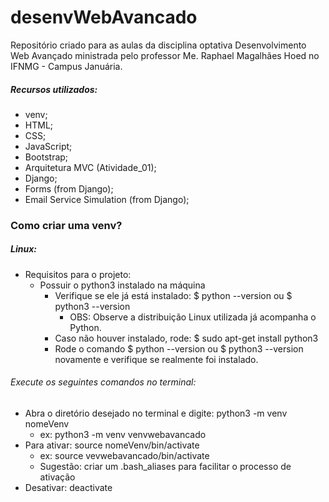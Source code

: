 # desenvWebAvancado
Repositório criado para as aulas da disciplina optativa Desenvolvimento Web Avançado ministrada pelo professor Me. Raphael Magalhães Hoed no IFNMG - Campus Januária.


##### Recursos utilizados:
  - venv;
  - HTML;
  - CSS;
  - JavaScript;
  - Bootstrap;
  - Arquitetura MVC (Atividade_01);
  - Django;
  - Forms (from Django);
  - Email Service Simulation (from Django);

### Como criar uma venv?
##### Linux: 
  - Requisitos para o projeto: 
    - Possuir o python3 instalado na máquina 
      - Verifique se ele já está instalado: $ python --version ou $ python3 --version 
        - OBS: Observe a distribuição Linux utilizada já acompanha o Python.
      - Caso não houver instalado, rode: $ sudo apt-get install python3 
      - Rode o comando $ python --version ou $ python3 --version novamente e verifique se realmente foi instalado.
  ###### Execute os seguintes comandos no terminal: 
  -  Abra o diretório desejado no terminal e digite: python3 -m venv nomeVenv 
      -  ex: python3 -m venv venvwebavancado
  -  Para ativar: source nomeVenv/bin/activate
      -  ex: source vevwebavancado/bin/activate
      -  Sugestão: criar um .bash_aliases para facilitar o processo de ativação
  -  Desativar: deactivate  
